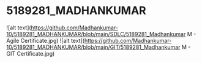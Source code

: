 # 5189281_MADHANKUMAR
![alt text](https://github.com/Madhankumar-10/5189281_MADHANKUMAR/blob/main/SDLC/5189281_Madhankumar M - Agile Certificate.jpg)
![alt text](https://github.com/Madhankumar-10/5189281_MADHANKUMAR/blob/main/GIT/5189281_Madhankumar M - GIT Certificate.jpg)